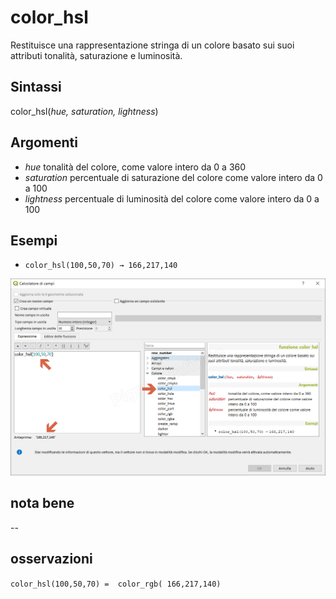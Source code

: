 # color_hsl

Restituisce una rappresentazione stringa di un colore basato sui suoi attributi tonalità, saturazione e luminosità.

## Sintassi

color_hsl(_hue, saturation, lightness_)

## Argomenti

* _hue_ tonalità del colore, come valore intero da 0 a 360
* _saturation_ percentuale di saturazione del colore come valore intero da 0 a 100
* _lightness_ percentuale di luminosità del colore come valore intero da 0 a 100

## Esempi

* `color_hsl(100,50,70) → 166,217,140`

![](/img/colore/color_hsl/color_hsl1.png)

## nota bene

--

## osservazioni

`color_hsl(100,50,70) =  color_rgb( 166,217,140)`